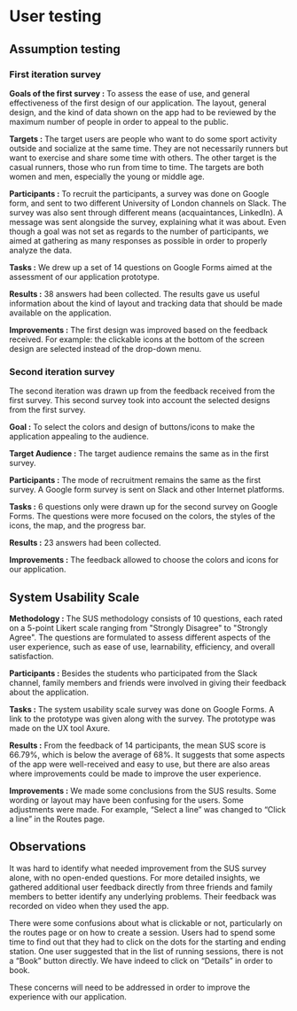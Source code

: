 # User testing
## Assumption testing
### First iteration survey
**Goals of the first survey :**
To assess the ease of use, and general effectiveness of the first design of our application. 
The layout, general design, and the kind of data shown on the app had to be reviewed by the maximum number of people 
in order to appeal to the public.

**Targets :**
The target users are people who want to do some sport activity outside and socialize at the same time. 
They are not necessarily runners but want to exercise and share some time with others. 
The other target is the casual runners, those who run from time to time. 
The targets are both women and men, especially the young or middle age.

**Participants :**
To recruit the participants, a survey was done on Google form, and sent to two different University of London channels on Slack. 
The survey was also sent through different means (acquaintances, LinkedIn). A message was sent alongside the survey, explaining what it was about. 
Even though a goal was not set as regards to the number of participants, we aimed at gathering as many responses as possible 
in order to properly analyze the data.

**Tasks :**
We drew up a set of 14 questions on Google Forms aimed at the assessment of our application prototype.

**Results :**
38 answers had been collected. The results gave us useful information about the kind of layout and tracking data 
that should be made available on the application.

**Improvements :**
The first design was improved based on the feedback received. 
For example: the clickable icons at the bottom of the screen design are selected instead of the drop-down menu.

### Second iteration survey
The second iteration was drawn up from the feedback received from the first survey. 
This second survey took into account the selected designs from the first survey.

**Goal :**
To select the colors and design of buttons/icons to make the application appealing to the audience.

**Target Audience :**
The target audience remains the same as in the first survey.

**Participants :**
The mode of recruitment remains the same as the first survey. 
A Google form survey is sent on Slack and other Internet platforms.

**Tasks :**
6 questions only were drawn up for the second survey on Google Forms. 
The questions were more focused on the colors, the styles of the icons, the map, and the progress bar.

**Results :** 23 answers had been collected. 

**Improvements :**
The feedback allowed to choose the colors and icons for our application.

## System Usability Scale
**Methodology :**
The SUS methodology consists of 10 questions, each rated on a 5-point Likert scale ranging from "Strongly Disagree" to "Strongly Agree". 
The questions are formulated to assess different aspects of the user experience, such as ease of use, learnability, efficiency, and overall satisfaction.

**Participants :**
Besides the students who participated from the Slack channel, family members and friends were involved in giving their feedback about the application.

**Tasks :**
The system usability scale survey was done on Google Forms. A link to the prototype was given along with the survey. 
The prototype was made on the UX tool Axure.

**Results :**
From the feedback of 14 participants, the mean SUS score is 66.79%, which is below the average of 68%. It suggests that some aspects of the app were well-received and easy to use, but there are also areas where improvements could be made to improve the user experience.

**Improvements :**
We made some conclusions from the SUS results. Some wording or layout may have been confusing for the users.
Some adjustments were made. For example, “Select a line” was changed to “Click a line” in the Routes page.

## Observations
It was hard to identify what needed improvement from the SUS survey alone, with no open-ended questions.
For more detailed insights, we gathered additional user feedback directly from three friends and family members to better identify any underlying problems.
Their feedback was recorded on video when they used the app.

There were some confusions about what is clickable or not, particularly on the routes page or on how to create a session.
Users had to spend some time to find out that they had to click on the dots for the starting and ending station.
One user suggested that in the list of running sessions, there is not a “Book” button directly.
We have indeed to click on “Details” in order to book.

These concerns will need to be addressed in order to improve the experience with our application.